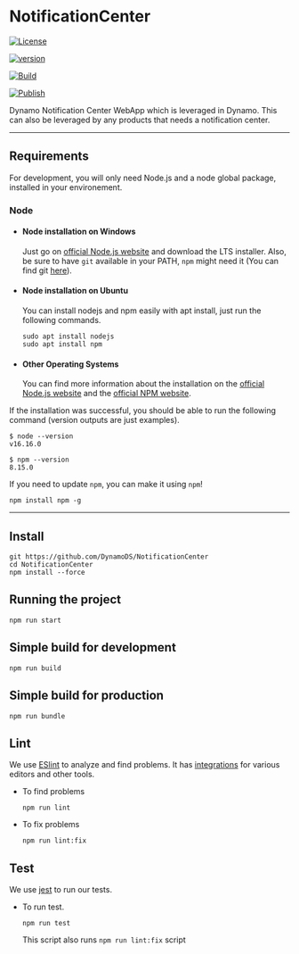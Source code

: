 # NotificationCenter

[![License](https://img.shields.io/npm/l/@dynamods/notifications-center)](https://github.com/DynamoDS/NotificationCenter/blob/master/LICENSE)

[![version](https://img.shields.io/npm/v/@dynamods/notifications-center?logo=npm&label=version)](https://www.npmjs.com/package/@dynamods/notifications-center)

[![Build](https://github.com/DynamoDS/NotificationCenter/actions/workflows/build.yml/badge.svg)](https://github.com/DynamoDS/NotificationCenter/actions/workflows/build.yml)

[![Publish](https://github.com/DynamoDS/NotificationCenter/actions/workflows/npm-publish.yml/badge.svg)](https://github.com/DynamoDS/NotificationCenter/actions/workflows/npm-publish.yml)

Dynamo Notification Center WebApp which is leveraged in Dynamo. This can also be leveraged by any products that needs a notification center.

---

## Requirements

For development, you will only need Node.js and a node global package, installed in your environement.

### Node

- #### Node installation on Windows

  Just go on [official Node.js website](https://nodejs.org/) and download the LTS installer. Also, be sure to have `git` available in your PATH, `npm` might need it (You can find git [here](https://git-scm.com/)).

- #### Node installation on Ubuntu

  You can install nodejs and npm easily with apt install, just run the following commands.

      sudo apt install nodejs
      sudo apt install npm

- #### Other Operating Systems

  You can find more information about the installation on the [official Node.js website](https://nodejs.org/) and the [official NPM website](https://npmjs.org/).

If the installation was successful, you should be able to run the following command (version outputs are just examples).

    $ node --version
    v16.16.0

    $ npm --version
    8.15.0

If you need to update `npm`, you can make it using `npm`!

    npm install npm -g

---

## Install

    git https://github.com/DynamoDS/NotificationCenter
    cd NotificationCenter
    npm install --force

## Running the project

    npm run start

## Simple build for development

    npm run build

## Simple build for production

    npm run bundle

## Lint

We use [ESlint](https://eslint.org/) to analyze and find problems. It has [integrations](https://eslint.org/docs/latest/user-guide/integrations) for various editors and other tools.

- To find problems

      npm run lint

- To fix problems

      npm run lint:fix

## Test

We use [jest](https://jestjs.io/) to run our tests.

- To run test.

      npm run test
  This script also runs `npm run lint:fix` script
